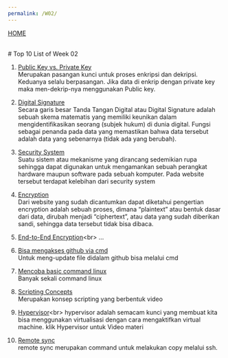 ```yaml
---
permalink: /W02/
---
```

[HOME](../)

<br>
# Top 10 List of Week 02

1. [Public Key vs. Private Key](https://sectigo.com/resource-library/public-key-vs-private-key)<br>
Merupakan pasangan kunci untuk proses enkripsi dan dekripsi. Keduanya selalu berpasangan. Jika data di enkrip dengan private key maka men-dekrip-nya menggunakan Public key.

2. [Digital Signature](https://blog.javan.co.id/apa-itu-tanda-tangan-digital-923800695398)<br>
Secara garis besar Tanda Tangan Digital atau Digital Signature adalah sebuah skema matematis yang memiliki keunikan dalam mengidentifikasikan seorang (subjek hukum) di dunia digital. Fungsi sebagai penanda pada data yang memastikan bahwa data tersebut adalah data yang sebenarnya (tidak ada yang berubah).

3. [Security System](https://www.robicomp.com/security-system-adalah-solusi-untuk-menjaga-keamanan-perangkat-anda.html)<br>
Suatu sistem atau mekanisme yang dirancang sedemikian rupa sehingga dapat digunakan untuk mengamankan sebuah perangkat hardware maupun software pada sebuah komputer. Pada website tersebut terdapat kelebihan dari security system

4. [Encryption](https://windowsku.com/windowsku-explain-apakah-data-encryption/)<br>
Dari website yang sudah dicantumkan dapat diketahui pengertian encryption adalah sebuah proses, dimana “plaintext” atau bentuk dasar dari data, dirubah menjadi “ciphertext”, atau data yang sudah diberikan sandi, sehingga data tersebut tidak bisa dibaca.

5. [End-to-End Encryption](https://nuxid.com/2017/11/07/apakah-yang-dimaksud-dengan-end-to-end-encryption/#:~:text=Enkripsi%20end%2Dto%2Dend%20adalah,yang%20dibutuhkan%20untuk%20mendekripsi%20percakapan.)<br>
...

6. [Bisa mengakses github via cmd](https://osp4diss.vlsm.org/CBKadal.html)<br>
Untuk meng-update file didalam github bisa melalui cmd

7. [Mencoba basic command linux](https://osp4diss.vlsm.org/Welcome2GNULinux.html)<br>
Banyak sekali command linux

8. [Scripting Concepts](https://www.coursera.org/lecture/ibm-penetration-testing-incident-response-forensics/scripting-concepts-sJe9J)<br>
Merupakan konsep scripting yang berbentuk video

9. [Hypervisor](https://www.vmware.com/topics/glossary/content/hypervisor#:~:text=A%20hypervisor%2C%20also%20known%20as,such%20as%20memory%20and%20processing.)<br>
hypervisor adalah semacam kunci yang membuat kita bisa menggunakan virtualisasi dengan cara mengaktifkan virtual machine. klik Hypervisor untuk Video materi

10. [Remote sync](https://www.tecmint.com/rsync-local-remote-file-synchronization-commands/)<br>
remote sync merupakan command untuk melakukan copy melalui ssh.
